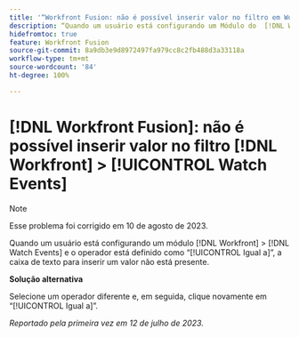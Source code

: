 ```yaml
---
title: '“Workfront Fusion: não é possível inserir valor no filtro em Workfront > Watch Events”'
description: “Quando um usuário está configurando um Módulo do  [!DNL Workfront]  >  [!DNL Watch Events]  e o operador está definido como [!UICONTROL Igual a], a caixa de texto para inserir um valor não está presente.”
hidefromtoc: true
feature: Workfront Fusion
source-git-commit: 8a9db3e9d8972497fa979cc8c2fb488d3a33118a
workflow-type: tm+mt
source-wordcount: '84'
ht-degree: 100%

---
```



# [!DNL Workfront Fusion]: não é possível inserir valor no filtro [!DNL Workfront] > [!UICONTROL Watch Events]

>[!NOTE]
>
>Esse problema foi corrigido em 10 de agosto de 2023.

Quando um usuário está configurando um módulo [!DNL Workfront] > [!DNL Watch Events] e o operador está definido como “[!UICONTROL Igual a]”, a caixa de texto para inserir um valor não está presente.

**Solução alternativa**

Selecione um operador diferente e, em seguida, clique novamente em “[!UICONTROL Igual a]”.

_Reportado pela primeira vez em 12 de julho de 2023._
